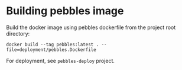 # Building pebbles image

Build the docker image using pebbles dockerfile from the project root directory:

```shell script
docker build --tag pebbles:latest . --file=deployment/pebbles.Dockerfile
```

For deployment, see `pebbles-deploy` project.
